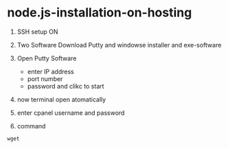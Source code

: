 # node.js-installation-on-hosting

1. SSH setup ON

2. Two Software Download Putty and windowse installer and exe-software

3. Open Putty Software
   - enter IP address
   - port number
   - password and clikc to start
   
4. now terminal open atomatically   

5. enter cpanel username and password

6. command 
```
wget
```
